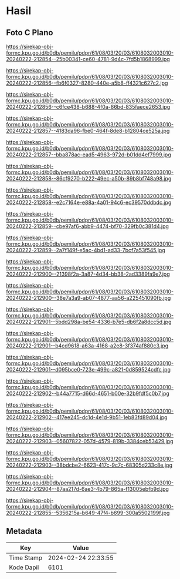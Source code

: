 # Hasil

## Foto C Plano

https://sirekap-obj-formc.kpu.go.id/b0db/pemilu/pdpr/61/08/03/20/03/6108032003010-20240222-212854--25b00341-ce60-4781-9d4c-7fd5b1868999.jpg

https://sirekap-obj-formc.kpu.go.id/b0db/pemilu/pdpr/61/08/03/20/03/6108032003010-20240222-212856--fb6f0327-8280-440e-a5b8-ff4321c627c2.jpg

https://sirekap-obj-formc.kpu.go.id/b0db/pemilu/pdpr/61/08/03/20/03/6108032003010-20240222-212856--c6fce438-b688-4f0a-86bd-835faece2653.jpg

https://sirekap-obj-formc.kpu.go.id/b0db/pemilu/pdpr/61/08/03/20/03/6108032003010-20240222-212857--4183da96-fbe0-464f-8de8-b12804ce525a.jpg

https://sirekap-obj-formc.kpu.go.id/b0db/pemilu/pdpr/61/08/03/20/03/6108032003010-20240222-212857--bba878ac-ead5-4963-972d-b01dd4ef7999.jpg

https://sirekap-obj-formc.kpu.go.id/b0db/pemilu/pdpr/61/08/03/20/03/6108032003010-20240222-212858--86cf9270-b222-49ec-a50b-89b8bf748a98.jpg

https://sirekap-obj-formc.kpu.go.id/b0db/pemilu/pdpr/61/08/03/20/03/6108032003010-20240222-212858--e2c7164e-e88a-4a01-94c6-ec39570ddbdc.jpg

https://sirekap-obj-formc.kpu.go.id/b0db/pemilu/pdpr/61/08/03/20/03/6108032003010-20240222-212859--cbe97af6-abb9-4474-bf70-329fb0c381d4.jpg

https://sirekap-obj-formc.kpu.go.id/b0db/pemilu/pdpr/61/08/03/20/03/6108032003010-20240222-212859--2a7f149f-e5ac-4bd1-ad33-7bcf7a53f545.jpg

https://sirekap-obj-formc.kpu.go.id/b0db/pemilu/pdpr/61/08/03/20/03/6108032003010-20240222-212900--21398f2a-3a87-4d34-bb38-2ad3389fa9e7.jpg

https://sirekap-obj-formc.kpu.go.id/b0db/pemilu/pdpr/61/08/03/20/03/6108032003010-20240222-212900--38e7a3a9-ab07-4877-aa56-a225451090fb.jpg

https://sirekap-obj-formc.kpu.go.id/b0db/pemilu/pdpr/61/08/03/20/03/6108032003010-20240222-212901--5bdd298a-be54-4336-b7e5-db6f2a8dcc5d.jpg

https://sirekap-obj-formc.kpu.go.id/b0db/pemilu/pdpr/61/08/03/20/03/6108032003010-20240222-212901--b4cd9618-a63a-4168-a2e8-3f374af880c3.jpg

https://sirekap-obj-formc.kpu.go.id/b0db/pemilu/pdpr/61/08/03/20/03/6108032003010-20240222-212901--d095bce0-723e-499c-a821-0d859524cdfc.jpg

https://sirekap-obj-formc.kpu.go.id/b0db/pemilu/pdpr/61/08/03/20/03/6108032003010-20240222-212902--b44a7715-d66d-4651-b00e-32b9fdf5c0b7.jpg

https://sirekap-obj-formc.kpu.go.id/b0db/pemilu/pdpr/61/08/03/20/03/6108032003010-20240222-212902--417ee245-dc1d-4e1d-9b51-1eb83fd89d04.jpg

https://sirekap-obj-formc.kpu.go.id/b0db/pemilu/pdpr/61/08/03/20/03/6108032003010-20240222-212903--05607822-057d-4579-819b-3384ceb53429.jpg

https://sirekap-obj-formc.kpu.go.id/b0db/pemilu/pdpr/61/08/03/20/03/6108032003010-20240222-212903--38bdcbe2-6623-417c-9c7c-68305d233c8e.jpg

https://sirekap-obj-formc.kpu.go.id/b0db/pemilu/pdpr/61/08/03/20/03/6108032003010-20240222-212904--87aa217d-6ae3-4b79-865a-f13005ebfb9d.jpg

https://sirekap-obj-formc.kpu.go.id/b0db/pemilu/pdpr/61/08/03/20/03/6108032003010-20240222-212855--5356215a-b649-47f4-b699-300a5502199f.jpg


## Metadata

| Key        | Value               |
| ---------- | ------------------- |
| Time Stamp | 2024-02-24 22:33:55 |
| Kode Dapil | 6101                |




